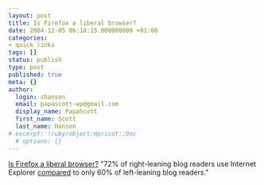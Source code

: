 ```yaml
---
layout: post
title: Is Firefox a liberal browser?
date: 2004-12-05 06:18:15.000000000 +01:00
categories:
- quick links
tags: []
status: publish
type: post
published: true
meta: {}
author:
  login: shanson
  email: papascott-wp@gmail.com
  display_name: PapaScott
  first_name: Scott
  last_name: Hanson
# excerpt: !ruby/object:Hpricot::Doc
  # options: {}
---
```

<p><a title="The Washington Monthly" href="http://www.washingtonmonthly.com/archives/individual/2004_12/005262.php">Is Firefox a liberal browser?</a> "72% of right-leaning blog readers use Internet Explorer <a title="Those on the Right use Microsoft, those on the Left can't make up their mind" href="http://blogger.xs4all.nl/steeph/archive/2004/12/05/16413.aspx">compared</a> to only 60% of left-leaning blog readers."</p>
